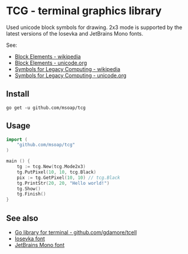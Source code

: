 # TCG - terminal graphics library

Used unicode block symbols for drawing. 2x3 mode is supported by the latest versions of the Iosevka and JetBrains Mono fonts.

See:

  * [Block Elements - wikipedia](https://en.wikipedia.org/wiki/Block_Elements)
  * [Block Elements - unicode.org](https://www.unicode.org/charts/PDF/U2580.pdf)
  * [Symbols for Legacy Computing - wikipedia](https://en.wikipedia.org/wiki/Symbols_for_Legacy_Computing)
  * [Symbols for Legacy Computing - unicode.org](http://unicode.org/charts/PDF/U1FB00.pdf)

## Install

    go get -u github.com/msoap/tcg

## Usage

```go
import (
    "github.com/msoap/tcg"
)

main () {
    tg := tcg.New(tcg.Mode2x3)
    tg.PutPixel(10, 10, tcg.Black)
    pix := tg.GetPixel(10, 10) // tcg.Black
    tg.PrintStr(20, 20, "Hello world!")
    tg.Show()
    tg.Finish()
}
```

## See also

  * [Go library for terminal - github.com/gdamore/tcell](https://github.com/gdamore/tcell/)
  * [Iosevka font](https://github.com/be5invis/Iosevka)
  * [JetBrains Mono font](https://github.com/JetBrains/JetBrainsMono)
